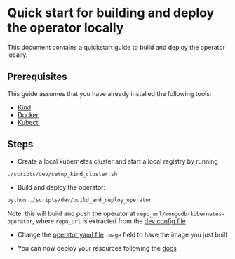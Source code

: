 # Quick start for building and deploy the operator locally

This document contains a quickstart guide to build and deploy the operator locally.


## Prerequisites
This guide assumes that you have already installed the following tools:

* [Kind](https://kind.sigs.k8s.io/)
* [Docker](https://www.docker.com/)
* [Kubectl](https://kubernetes.io/docs/tasks/tools/install-kubectl/)


## Steps

* Create a local kubernetes cluster and start a local registry by running

```sh
./scripts/dev/setup_kind_cluster.sh
```

* Build and deploy the operator:

```sh
python ./scripts/dev/build_and_deploy_operator
```

Note: this will build and push the operator at `repo_url/mongodb-kubernetes-operator`, where `repo_url` is extracted from the [dev config file](./contributing.md#developing-locally)

* Change the [operator yaml file](../deploy/operator.yaml) `image` field to have the image you just built

* You can now deploy your resources following the [docs](../docs)
